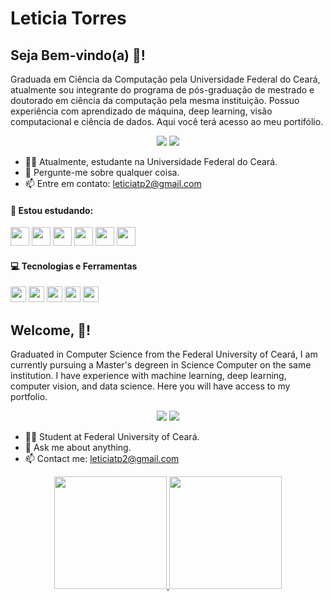 # Leticia Torres
## Seja Bem-vindo(a) :vulcan_salute:!
  Graduada em Ciência da Computação pela Universidade Federal do Ceará, atualmente sou integrante do programa de pós-graduação de mestrado e doutorado em ciência da computação pela mesma instituição. Possuo experiência com aprendizado de máquina, deep learning, visão computacional e ciência de dados. Aqui você terá acesso ao meu portifólio.
  
  <div align="center">
  <a href = "leticiatp2@gmail.com"><img src="https://img.shields.io/badge/Gmail-D14836?style=for-the-badge&logo=gmail&logoColor=white"     target="_blank"></a>
<a href="https://www.linkedin.com/in/leticia-torres-7575b2212/" target="_blank"><img src="https://img.shields.io/badge/-LinkedIn-%230077B5?style=for-the-badge&logo=linkedin&logoColor=white" target="_blank"></a> 
  </div>
  
  - :woman_student: Atualmente, estudante na Universidade Federal do Ceará.
  - :speech_balloon: Pergunte-me sobre qualquer coisa.
  - :mailbox: Entre em contato: leticiatp2@gmail.com

#### :rocket: Estou estudando: 
  <img src="https://cdn.jsdelivr.net/gh/devicons/devicon/icons/html5/html5-original.svg" width="30px" height="30px"/> <img src="https://cdn.jsdelivr.net/gh/devicons/devicon/icons/css3/css3-original.svg" width="30px" height="30px"/> 
  <img src="https://cdn.jsdelivr.net/gh/devicons/devicon/icons/javascript/javascript-original.svg"  width="30px" height="30px"/> <img src="https://cdn.jsdelivr.net/gh/devicons/devicon/icons/nodejs/nodejs-original.svg" width="30px" height="30px"/> <img src="https://cdn.jsdelivr.net/gh/devicons/devicon/icons/java/java-original.svg" width="30px" height="30px"/> <img src="https://cdn.jsdelivr.net/gh/devicons/devicon/icons/python/python-original-wordmark.svg"  width="30px" height="30px"/>
  
  #### :computer: Tecnologias e Ferramentas
   <img src="https://cdn.jsdelivr.net/gh/devicons/devicon/icons/linux/linux-original.svg" width="25px" height="25px"/> <img src="https://cdn.jsdelivr.net/gh/devicons/devicon/icons/git/git-original.svg" width="25px" height="25px"/> <img src="https://cdn.jsdelivr.net/gh/devicons/devicon/icons/npm/npm-original-wordmark.svg" width="25px" height="25px"/> <img src="https://cdn.jsdelivr.net/gh/devicons/devicon/icons/mysql/mysql-original.svg" width="25px" height="25px"/> <img src="https://cdn.jsdelivr.net/gh/devicons/devicon/icons/vscode/vscode-original.svg" width="25px" height="25px"/>

## Welcome, :vulcan_salute:!
  Graduated in Computer Science from the Federal University of Ceará, I am currently pursuing a Master's degreen in Science Computer on the same institution. I have experience with machine learning, deep learning, computer vision, and data science. Here you will have access to my portfolio.

<div align="center">
  <a href = "leticiatp2@gmail.com"><img src="https://img.shields.io/badge/Gmail-D14836?style=for-the-badge&logo=gmail&logoColor=white"     target="_blank"></a>
<a href="https://www.linkedin.com/in/leticia-torres-7575b2212/" target="_blank"><img src="https://img.shields.io/badge/-LinkedIn-%230077B5?style=for-the-badge&logo=linkedin&logoColor=white" target="_blank"></a> 
  </div>
  
  - :woman_student: Student at Federal University of Ceará.
  - :speech_balloon: Ask me about anything.
  - :mailbox: Contact me: leticiatp2@gmail.com
      
<div align="center">
<a href="https://github.com/leh-torres">
<img height="180em" src="https://github-readme-stats.vercel.app/api/top-langs/?username=leh-torres&layout=compact&langs_count=7&theme=dracula"/>
<img height="180em" src="https://github-readme-stats.vercel.app/api?username=leh-torres&show_icons=true&theme=dracula&include_all_commits=true&count_private=true"/>
</div>
          
          

